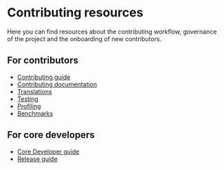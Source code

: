# Contributing resources

Here you can find resources about the contributing workflow, governance of the
project and the onboarding of new contributors.

## For contributors

- [Contributing guide](./contributing)
- [Contributing documentation](./documentation/index)
- [Translations](./translations)
- [Testing](./testing)
- [Profiling](./profiling)
- [Benchmarks](./benchmarks)

## For core developers

- [Core Developer guide](./core_dev_guide)
- [Release guide](./release)
